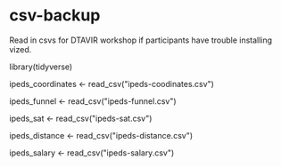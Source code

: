 # csv-backup


Read in csvs for DTAVIR workshop if participants have trouble installing vized.

library(tidyverse)

ipeds_coordinates <- read_csv("ipeds-coodinates.csv")

ipeds_funnel <- read_csv("ipeds-funnel.csv")

ipeds_sat <- read_csv("ipeds-sat.csv")

ipeds_distance <- read_csv("ipeds-distance.csv")

ipeds_salary <- read_csv("ipeds-salary.csv")
